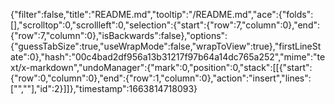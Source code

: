 {"filter":false,"title":"README.md","tooltip":"/README.md","ace":{"folds":[],"scrolltop":0,"scrollleft":0,"selection":{"start":{"row":7,"column":0},"end":{"row":7,"column":0},"isBackwards":false},"options":{"guessTabSize":true,"useWrapMode":false,"wrapToView":true},"firstLineState":0},"hash":"00c4bad2df956a13b31217f97b64a14dc765a252","mime":"text/x-markdown","undoManager":{"mark":0,"position":0,"stack":[[{"start":{"row":0,"column":0},"end":{"row":1,"column":0},"action":"insert","lines":["",""],"id":2}]]},"timestamp":1663814718093}